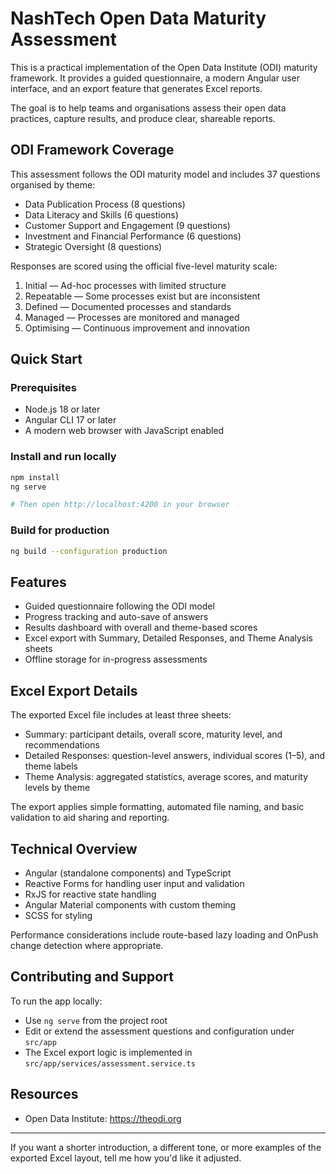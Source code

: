 # NashTech Open Data Maturity Assessment

This is a practical implementation of the Open Data Institute (ODI) maturity framework. It provides a guided questionnaire, a modern Angular user interface, and an export feature that generates Excel reports.

The goal is to help teams and organisations assess their open data practices, capture results, and produce clear, shareable reports.

## ODI Framework Coverage

This assessment follows the ODI maturity model and includes 37 questions organised by theme:

- Data Publication Process (8 questions)
- Data Literacy and Skills (6 questions)
- Customer Support and Engagement (9 questions)
- Investment and Financial Performance (6 questions)
- Strategic Oversight (8 questions)

Responses are scored using the official five-level maturity scale:

1. Initial — Ad-hoc processes with limited structure
2. Repeatable — Some processes exist but are inconsistent
3. Defined — Documented processes and standards
4. Managed — Processes are monitored and managed
5. Optimising — Continuous improvement and innovation


## Quick Start

### Prerequisites

- Node.js 18 or later
- Angular CLI 17 or later
- A modern web browser with JavaScript enabled

### Install and run locally

```bash
npm install
ng serve

# Then open http://localhost:4200 in your browser
```

### Build for production

```bash
ng build --configuration production
```

## Features

- Guided questionnaire following the ODI model
- Progress tracking and auto-save of answers
- Results dashboard with overall and theme-based scores
- Excel export with Summary, Detailed Responses, and Theme Analysis sheets
- Offline storage for in-progress assessments

## Excel Export Details

The exported Excel file includes at least three sheets:

- Summary: participant details, overall score, maturity level, and recommendations
- Detailed Responses: question-level answers, individual scores (1–5), and theme labels
- Theme Analysis: aggregated statistics, average scores, and maturity levels by theme

The export applies simple formatting, automated file naming, and basic validation to aid sharing and reporting.

## Technical Overview

- Angular (standalone components) and TypeScript
- Reactive Forms for handling user input and validation
- RxJS for reactive state handling
- Angular Material components with custom theming
- SCSS for styling

Performance considerations include route-based lazy loading and OnPush change detection where appropriate.

## Contributing and Support

To run the app locally:

- Use `ng serve` from the project root
- Edit or extend the assessment questions and configuration under `src/app`
- The Excel export logic is implemented in `src/app/services/assessment.service.ts`

## Resources

- Open Data Institute: https://theodi.org

---

If you want a shorter introduction, a different tone, or more examples of the exported Excel layout, tell me how you'd like it adjusted.
